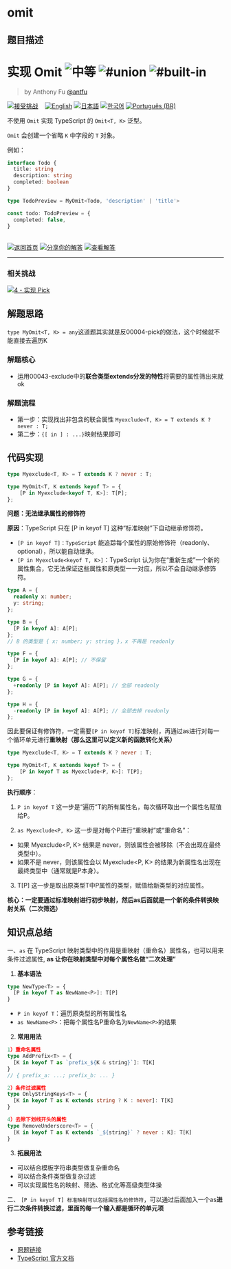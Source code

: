 # omit

## 题目描述

<!--info-header-start--><h1>实现 Omit <img src="https://img.shields.io/badge/-%E4%B8%AD%E7%AD%89-d9901a" alt="中等"/> <img src="https://img.shields.io/badge/-%23union-999" alt="#union"/> <img src="https://img.shields.io/badge/-%23built--in-999" alt="#built-in"/></h1><blockquote><p>by Anthony Fu <a href="https://github.com/antfu" target="_blank">@antfu</a></p></blockquote><p><a href="https://tsch.js.org/3/play/zh-CN" target="_blank"><img src="https://img.shields.io/badge/-%E6%8E%A5%E5%8F%97%E6%8C%91%E6%88%98-3178c6?logo=typescript&logoColor=white" alt="接受挑战"/></a> &nbsp;&nbsp;&nbsp;<a href="./README.md" target="_blank"><img src="https://img.shields.io/badge/-English-gray" alt="English"/></a>  <a href="./README.ja.md" target="_blank"><img src="https://img.shields.io/badge/-%E6%97%A5%E6%9C%AC%E8%AA%9E-gray" alt="日本語"/></a>  <a href="./README.ko.md" target="_blank"><img src="https://img.shields.io/badge/-%ED%95%9C%EA%B5%AD%EC%96%B4-gray" alt="한국어"/></a>  <a href="./README.pt-BR.md" target="_blank"><img src="https://img.shields.io/badge/-Portugu%C3%AAs%20(BR)-gray" alt="Português (BR)"/></a> </p><!--info-header-end-->

不使用 `Omit` 实现 TypeScript 的 `Omit<T, K>` 泛型。

`Omit` 会创建一个省略 `K` 中字段的 `T` 对象。

例如：

```ts
interface Todo {
  title: string
  description: string
  completed: boolean
}

type TodoPreview = MyOmit<Todo, 'description' | 'title'>

const todo: TodoPreview = {
  completed: false,
}
```

<!--info-footer-start--><br><a href="../../README.zh-CN.md" target="_blank"><img src="https://img.shields.io/badge/-%E8%BF%94%E5%9B%9E%E9%A6%96%E9%A1%B5-grey" alt="返回首页"/></a> <a href="https://tsch.js.org/3/answer/zh-CN" target="_blank"><img src="https://img.shields.io/badge/-%E5%88%86%E4%BA%AB%E4%BD%A0%E7%9A%84%E8%A7%A3%E7%AD%94-teal" alt="分享你的解答"/></a> <a href="https://tsch.js.org/3/solutions" target="_blank"><img src="https://img.shields.io/badge/-%E6%9F%A5%E7%9C%8B%E8%A7%A3%E7%AD%94-de5a77?logo=awesome-lists&logoColor=white" alt="查看解答"/></a> <hr><h3>相关挑战</h3><a href="https://github.com/type-challenges/type-challenges/blob/main/questions/00004-easy-pick/README.zh-CN.md" target="_blank"><img src="https://img.shields.io/badge/-4%E3%83%BB%E5%AE%9E%E7%8E%B0%20Pick-7aad0c" alt="4・实现 Pick"/></a> <!--info-footer-end-->


## 解题思路
`type MyOmit<T, K> = any`这道题其实就是反00004-pick的做法，这个时候就不能直接去遍历K

### 解题核心

- 运用00043-exclude中的**联合类型extends分发的特性**将需要的属性筛出来就ok

### 解题流程

- 第一步：实现找出非包含的联合属性  `Myexclude<T, K> = T extends K ? never : T;`
- 第二步：`{[ in ] : ...}`映射结果即可

## 代码实现

```typescript
type Myexclude<T, K> = T extends K ? never : T;

type MyOmit<T, K extends keyof T> = {
	[P in Myexclude<keyof T, K>]: T[P];
};
```

**问题：无法继承属性的修饰符**

**原因**：TypeScript 只在 [P in keyof T] 这种“标准映射”下自动继承修饰符。

- `[P in keyof T]：TypeScript` 能追踪每个属性的原始修饰符（readonly、optional），所以能自动继承。
- `[P in Myexclude<keyof T, K>]`：TypeScript 认为你在“重新生成”一个新的属性集合，它无法保证这些属性和原类型一一对应，所以不会自动继承修饰符。

```typescript
type A = {
  readonly x: number;
  y: string;
};

type B = {
  [P in keyof A]: A[P];
};
// B 的类型是 { x: number; y: string }，x 不再是 readonly

type F = {
  [P in keyof A]: A[P]; // 不保留
};

type G = {
  +readonly [P in keyof A]: A[P]; // 全部 readonly
};

type H = {
  -readonly [P in keyof A]: A[P]; // 全部去掉 readonly
};
```

因此要保证有修饰符，一定需要`[P in keyof T]`标准映射，再通过as进行对每一个循环单元进行**重映射（那么这里可以定义新的函数转化关系）**

```typescript
type Myexclude<T, K> = T extends K ? never : T;

type MyOmit<T, K extends keyof T> = {
	[P in keyof T as Myexclude<P, K>]: T[P];
};

```

**执行顺序**：

1. `P in keyof T`
这一步是“遍历”T的所有属性名，每次循环取出一个属性名赋值给P。

2. `as Myexclude<P, K>`
这一步是对每个P进行“重映射”或“重命名”：
  - 如果 Myexclude<P, K> 结果是 never，则该属性会被移除（不会出现在最终类型中）。
  - 如果不是 never，则该属性会以 Myexclude<P, K> 的结果为新属性名出现在最终类型中（通常就是P本身）。
3. T[P]
这一步是取出原类型T中P属性的类型，赋值给新类型的对应属性。

**核心：一定要通过标准映射进行初步映射，然后as后面就是一个新的条件转换映射关系（二次筛选）** 

## 知识点总结

一、`as` 在 TypeScript 映射类型中的作用是重映射（重命名）属性名，也可以用来条件过滤属性, **as 让你在映射类型中对每个属性名做“二次处理”**

1. **基本语法**

```typescript
type NewType<T> = {
  [P in keyof T as NewName<P>]: T[P]
}
```
 - `P in keyof T`：遍历原类型的所有属性名
 - `as NewName<P>`：把每个属性名P重命名为`NewName<P>`的结果

2. **常用用法**

```typescript
1）重命名属性
type AddPrefix<T> = {
  [K in keyof T as `prefix_${K & string}`]: T[K]
}
// { prefix_a: ...; prefix_b: ... }

2）条件过滤属性
type OnlyStringKeys<T> = {
  [K in keyof T as K extends string ? K : never]: T[K]
}

4）去除下划线开头的属性
type RemoveUnderscore<T> = {
  [K in keyof T as K extends `_${string}` ? never : K]: T[K]
}
```

3. **拓展用法**

- 可以结合模板字符串类型做复杂重命名
- 可以结合条件类型做复杂过滤
- 可以实现属性名的映射、筛选、格式化等高级类型体操


二、 `[P in keyof T] 标准映射可以包括属性名的修饰符`，可以通过后面加入一个as**进行二次条件转换过滤，里面的每一个输入都是循环的单元项**

## 参考链接

- [原题链接](https://github.com/type-challenges/type-challenges/tree/main/questions/00003-medium-omit)
- [TypeScript 官方文档](https://www.typescriptlang.org/docs/)
